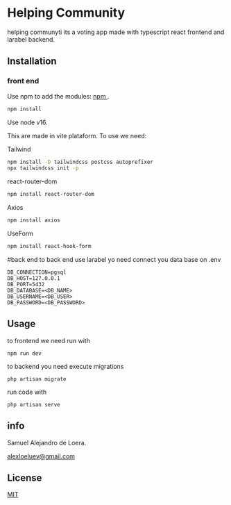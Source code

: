 # Helping Community

helping communyti its a voting app made with typescript react frontend and larabel backend.

## Installation
### front end

Use npm to add the modules: [npm ](https://www.npmjs.com/).

```bash
npm install
```
Use node v16.

This are made in vite plataform.
To use we need:

Tailwind
```bash
npm install -D tailwindcss postcss autoprefixer
npx tailwindcss init -p
```
react-router-dom

```bash
npm install react-router-dom
```
Axios
```bash
npm install axios
```
UseForm
```bash
npm install react-hook-form
```


#back end
to back end use larabel 
yo need connect you data base on .env

````
DB_CONNECTION=pgsql
DB_HOST=127.0.0.1
DB_PORT=5432
DB_DATABASE=<DB_NAME>
DB_USERNAME=<DB_USER>
DB_PASSWORD=<DB_PASSWORD>
````



## Usage
to frontend we need run with 

````
npm run dev
````
to backend you need execute migrations
````
php artisan migrate
````
run code with 

````
php artisan serve
````


## info

Samuel Alejandro de Loera.

alexloeluev@gmail.com

## License

[MIT](https://choosealicense.com/licenses/mit/)
